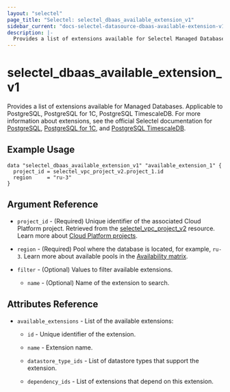 ```yaml
---
layout: "selectel"
page_title: "Selectel: selectel_dbaas_available_extension_v1"
sidebar_current: "docs-selectel-datasource-dbaas-available-extension-v1"
description: |-
  Provides a list of extensions available for Selectel Managed Databases.
---
```


# selectel\_dbaas\_available_extension_v1

Provides a list of extensions available for Managed Databases. Applicable to PostgreSQL, PostgreSQL for 1C, PostgreSQL TimescaleDB. For more information about extensions, see the official Selectel documentation for [PostgreSQL](https://docs.selectel.ru/cloud/managed-databases/postgresql/add-extensions/), [PostgreSQL for 1C](https://docs.selectel.ru/cloud/managed-databases/postgresql-for-1c/extensions-1c/), and [PostgreSQL TimescaleDB](https://docs.selectel.ru/cloud/managed-databases/timescaledb/add-extensions/).

## Example Usage

```hcl
data "selectel_dbaas_available_extension_v1" "available_extension_1" {
  project_id = selectel_vpc_project_v2.project_1.id
  region     = "ru-3"
}
```

## Argument Reference

* `project_id` - (Required) Unique identifier of the associated Cloud Platform project. Retrieved from the [selectel_vpc_project_v2](https://registry.terraform.io/providers/selectel/selectel/latest/docs/resources/vpc_project_v2) resource. Learn more about [Cloud Platform projects](https://docs.selectel.ru/cloud/servers/about/projects/).

* `region` - (Required) Pool where the database is located, for example, `ru-3`. Learn more about available pools in the [Availability matrix](https://docs.selectel.ru/control-panel-actions/availability-matrix/#облачные-базы-данных).

* `filter` - (Optional) Values to filter available extensions.
  
  * `name` - (Optional) Name of the extension to search.

## Attributes Reference

* `available_extensions` - List of the available extensions:

  * `id` - Unique identifier of the extension.

  * `name` - Extension name.

  * `datastore_type_ids` - List of datastore types that support the extension.

  * `dependency_ids` - List of extensions that depend on this extension.